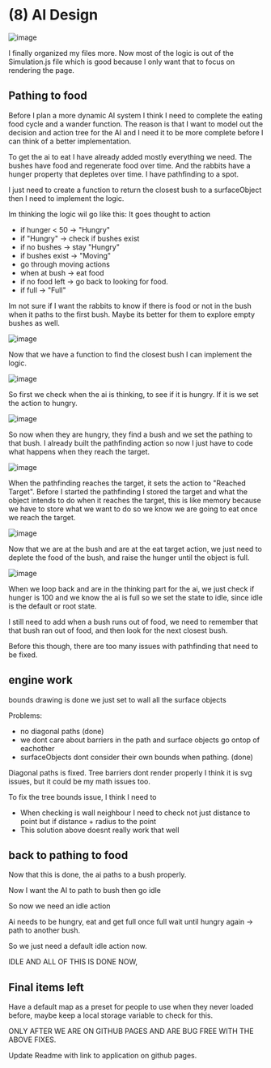 # (8) AI Design 

![image](fileStructure)

I finally organized my files more. Now most of the logic is out of the Simulation.js file which is good because I only want that to focus on rendering the page.

## Pathing to food

Before I plan a more dynamic AI system I think I need to complete the eating food cycle and a wander function. The reason is that I want to model out the decision and action tree for the AI and I need it to be more complete before I can think of a better implementation. 

To get the ai to eat I have already added mostly everything we need. The bushes have food and regenerate food over time. And the rabbits have a hunger property that depletes over time. I have pathfinding to a spot.

I just need to create a function to return the closest bush to a surfaceObject then I need to implement the logic.

Im thinking the logic wil go like this: It goes thought to action
- if hunger < 50 -> "Hungry"
- if "Hungry" -> check if bushes exist
- if no bushes -> stay "Hungry"
- if bushes exist -> "Moving"
- go through moving actions
- when at bush -> eat food
- if no food left -> go back to looking for food.
- if full -> "Full"

Im not sure if I want the rabbits to know if there is food or not in the bush when it paths to the first bush. Maybe its better for them to explore empty bushes as well.

![image](closestBush)

Now that we have a function to find the closest bush I can implement the logic.

![image](hungry)

So first we check when the ai is thinking, to see if it is hungry. If it is we set the action to hungry.

![image](hungryAction)

So now when they are hungry, they find a bush and we set the pathing to that bush. I already built the pathfinding action so now I just have to code what happens when they reach the target.

![image](reachedTarget)

When the pathfinding reaches the target, it sets the action to "Reached Target". Before I started the pathfinding I stored the target and what the object intends to do when it reaches the target, this is like memory because we have to store what we want to do so we know we are going to eat once we reach the target.

![image](eatTarget)

Now that we are at the bush and are at the eat target action, we just need to deplete the food of the bush, and raise the hunger until the object is full.

![image](full)

When we loop back and are in the thinking part for the ai, we just check if hunger is 100 and we know the ai is full so we set the state to idle, since idle is the default or root state.

I still need to add when a bush runs out of food, we need to remember that that bush ran out of food, and then look for the next closest bush.

Before this though, there are too many issues with pathfinding that need to be fixed.

## engine work

bounds drawing is done we just set to wall all the surface objects

Problems:
- no diagonal paths (done)
- we dont care about barriers in the path and surface objects go ontop of eachother
- surfaceObjects dont consider their own bounds when pathing. (done)

Diagonal paths is fixed. Tree barriers dont render properly I think it is svg issues, but it could be my math issues too.

To fix the tree bounds issue, I think I need to 
- When checking is wall neighbour I need to check not just distance to point but if distance + radius to the point
- This solution above doesnt really work that well

## back to pathing to food

Now that this is done, the ai paths to a bush properly.

Now I want the AI to path to bush then go idle

So now we need an idle action

Ai needs to be hungry,
eat and get full
once full wait until hungry again -> 
path to another bush.

So we just need a default idle action now.

IDLE AND ALL OF THIS IS DONE NOW,

## Final items left

Have a default map as a preset for people to use when they never loaded before,
maybe keep a local storage variable to check for this.

ONLY AFTER WE ARE ON GITHUB PAGES AND ARE BUG FREE WITH THE ABOVE FIXES.

Update Readme with link to application on github pages.
